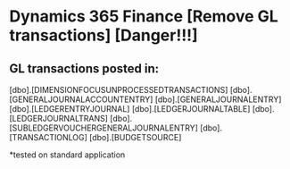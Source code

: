 # Dynamics 365 Finance [Remove GL transactions] [Danger!!!]


## GL transactions posted in:

[dbo].[DIMENSIONFOCUSUNPROCESSEDTRANSACTIONS]
[dbo].[GENERALJOURNALACCOUNTENTRY]
[dbo].[GENERALJOURNALENTRY]
[dbo].[LEDGERENTRYJOURNAL]
[dbo].[LEDGERJOURNALTABLE]
[dbo].[LEDGERJOURNALTRANS]
[dbo].[SUBLEDGERVOUCHERGENERALJOURNALENTRY]
[dbo].[TRANSACTIONLOG]
[dbo].[BUDGETSOURCE]

*tested on standard application



